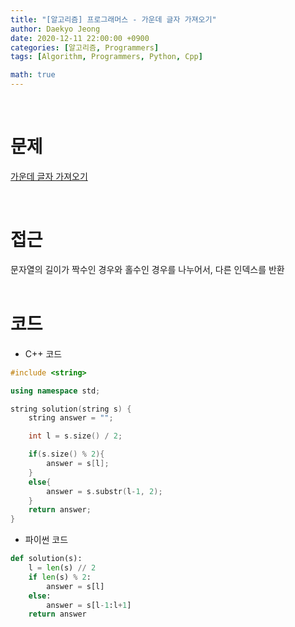 ```yaml
---
title: "[알고리즘] 프로그래머스 - 가운데 글자 가져오기"
author: Daekyo Jeong
date: 2020-12-11 22:00:00 +0900
categories: [알고리즘, Programmers]
tags: [Algorithm, Programmers, Python, Cpp]

math: true
---
```


<br/>

# **문제**


[가운데 글자 가져오기](https://programmers.co.kr/learn/courses/30/lessons/12903)

<br/>

# **접근**  

문자열의 길이가 짝수인 경우와 홀수인 경우를 나누어서, 다른 인덱스를 반환    
<br/>

# **코드**

- C++ 코드

```cpp
#include <string>

using namespace std;

string solution(string s) {
    string answer = "";

    int l = s.size() / 2;

    if(s.size() % 2){
        answer = s[l];
    }
    else{
        answer = s.substr(l-1, 2);
    }
    return answer;
}
```

- 파이썬 코드   

```py
def solution(s):
    l = len(s) // 2
    if len(s) % 2:
        answer = s[l]
    else:
        answer = s[l-1:l+1]
    return answer
```

<br/>
